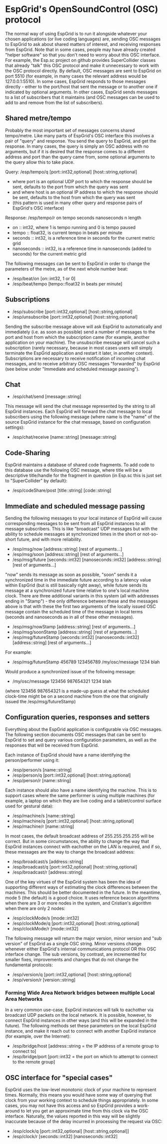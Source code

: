 # EspGrid's OpenSoundControl (OSC) protocol

The normal way of using EspGrid is to run it alongside whatever your chosen applications (or live coding languages) are, sending OSC messages to EspGrid to ask about shared matters of interest, and receiving responses from EspGrid. Note that in some cases, people may have already created "helper software" so that you don't need to worry about this OSC interface. For example, the Esp.sc project on github provides SuperCollider classes that already "talk" this OSC protocol and make it unnecessary to work with the OSC protocol directly. By default, OSC messages are sent to EspGrid on port 5510 (for example, in many cases the relevant address would be 127.0.0.1:5510). In some cases, EspGrid responds to those messages directly - either to the port/host that sent the message or to another one if indicated by optional arguments. In other cases, EspGrid sends messages to a list of subscribers that it maintains (and OSC messages can be used to add to and remove from the list of subscribers).

## Shared metre/tempo

Probably the most important set of messages concerns shared tempo/metre. Like many parts of EspGrid's OSC interface this involves a pair of "query" and response. You send the query to EspGrid, and get the response. In many cases, the query is simply an OSC address with no arguments, but if it is desired that the response comes to a different address and port than the query came from, some optional arguments to the query allow this to take place.

Query: /esp/tempo/q [port::int32,optional] [host::string,optional]

- where port is an optional UDP port to which the response should be sent, defaults to the port from which the query was sent
- and where host is an optional IP address to which the response should be sent, defaults to the host from which the query was sent
- (this pattern is used in many other query and response pairs of EspGrid's OSC interface)

Response: /esp/tempo/r on tempo seconds nanoseconds n length

- on :: int32, where 1 is tempo running and 0 is tempo paused
- tempo :: float32, is current tempo in beats per minute
- seconds :: int32, is a reference time in seconds for the current metric grid
- nanoseconds :: int32, is a reference time in nanoseconds (added to seconds) for the current metric grid

The following messages can be sent to EspGrid in order to change the parameters of the metre, as of the next whole number beat:

- /esp/beat/on [on::int32, 1 or 0]
- /esp/beat/tempo [tempo::float32 in beats per minute]

## Subscriptions

- /esp/subscribe [port::int32,optional] [host::string,optional]
- /esp/unsubscribe [port::int32,optional] [host::string,optional]

Sending the subscribe message above will ask EspGrid to automatically and immediately (i.e. as soon as possible) send a number of messages to the port and host from which the subscription came (for example, another application on your machine). The unsubscribe message will cancel such a subscription (rarely necessary, because in most cases users will simply terminate the EspGrid application and restart it later, in another context). Subscriptions are necessary to receive notification of incoming chat messages, and to receive arbitrary OSC messages "forwarded" by EspGrid (see below under "Immediate and scheduled message passing").

## Chat

- /esp/chat/send [message::string]

This message will send the chat message represented by the string to all EspGrid instances.  Each EspGrid will forward the chat message to local subscribers using the following message (where name is the "name" of the source EspGrid instance for the chat message, based on configuration settings):

- /esp/chat/receive [name::string] [message::string]

## Code-Sharing

EspGrid maintains a database of shared code fragments.  To add code to this database use the following OSC message, where title will be a descriptive title/handle for the fragment in question (in Esp.sc this is just set to "SuperCollider" by default):

- /esp/codeShare/post [title::string] [code::string]

## Immediate and scheduled message passing

Sending the following messages to your local instance of EspGrid will cause corresponding messages to be sent from all EspGrid instances to all message subscribers. This is like "broadcast" UDP messages but with the ability to schedule messages at synchronized times in the short or not-so-short future, and with more reliability.

- /esp/msg/now [address::string] [rest of arguments...]
- /esp/msg/soon [address::string] [rest of arguments...]
- /esp/msg/future [seconds::int32] [nanoseconds::int32] [address::string] [rest of arguments...]

"now" sends its message as soon as possible, "soon" sends it a synchronized time in the immediate future according to a latency value within EspGrid (but is still basically right away), while future sends its message at a synchronized future time relative to one's local machine clock. There are three additional variants in this system (all with addresses ending in "Stamp") - the only difference between these and the messages above is that with these the first two arguments of the locally issued OSC message contain the scheduled time of the message in local terms (seconds and nanoseconds as in all of these other messages).

- /esp/msg/nowStamp [address::string] [rest of arguments...]
- /esp/msg/soonStamp [address::string] [rest of arguments...]
- /esp/msg/futureStamp [seconds::int32] [nanoseconds::int32] [address::string] [rest of arguments...]

For example:

- /esp/msg/futureStamp 456789 123456789 /my/osc/message 1234 blah

Would produce a synchronized issue of the following message:

- /my/osc/message 123456 987654321 1234 blah

(where 123456 987654321 is a made-up guess at what the scheduled clock-time might be on a second machine from the one that originally issued the /esp/msg/futureStamp)

## Configuration queries, responses and setters

Everything about the EspGrid application is configurable via OSC messages. The following section documents OSC messages that can be sent to EspGrid to set and query various configuration parameters, as well as the responses that will be received from EspGrid.

Each instance of EspGrid should have a name identifying the person/performer using it:

- /esp/person/s [name::string]
- /esp/person/q [port::int32,optional] [host::string,optional]
- /esp/person/r [name::string]

Each instance should also have a name identifying the machine. This is to support cases where the same performer is using multiple machines (for example, a laptop on which they are live coding and a tablet/control surface used for gestural data):

- /esp/machine/s [name::string]
- /esp/machine/q [port::int32,optional] [host::string,optional]
- /esp/machine/r [name::string]

In most cases, the default broadcast address of 255.255.255.255 will be correct. But in some circumstances, the ability to change the way that EspGrid instances connect with eachother on the LAN is required, and if so, these messages are the way to change the broadcast address:

- /esp/broadcast/s [address::string]
- /esp/broadcast/q [port::int32,optional] [host::string,optional]
- /esp/broadcast/r [address::string]

One of the key virtues of the EspGrid system has been the idea of supporting different ways of estimating the clock differences between the machines. This should be better documented in the future. In the meantime, mode 5 (the default) is a good choice. It uses reference beacon algorithms when there are 3 or more nodes in the system, and Cristian's algorithm when there are only 2 nodes:

- /esp/clockMode/s [mode::int32]
- /esp/clockMode/q [port::int32,optional] [host::string,optional]
- /esp/clockMode/r [mode::int32]

The following message will return the major version, minor version and "sub version" of EspGrid as a single OSC string. Minor versions change whenever either EspGrid's internal communications protocol OR this OSC interface change. The sub versions, by contrast, are incremented for smaller fixes, improvements and changes that do not change the fundamental protocols:

- /esp/version/q [port::int32,optional] [host::string,optional]
- /esp/version/r [version::string]

### Forming Wide Area Network bridges between multiple Local Area Networks

In a very common use-case, EspGrid instances will talk to eachother via broadcast UDP packets on the local network. It is possible, however, to connect EspGrid instances in other ways (and this will be expanded in the future).  The following methods set these parameters on the local EspGrid instance, and make it reach out to connect with another EspGrid instance (for example, over the Internet):

- /esp/bridge/host [address::string = the IP address of a remote group to connect to]
- /esp/bridge/port [port::int32 = the port on which to attempt to connect to the remote group]

## OSC interface for "special cases"

EspGrid uses the low-level monotonic clock of your machine to represent times. Normally, this means you would have some way of querying that clock from your working context to schedule things appropriately. In some cases, you may not have this access and so EspGrid provides a work-around to let you get an approximate time from this clock via the OSC interface. Naturally, the values reported in this way will be slightly inaccurate because of the delay incurred in processing the request via OSC:

- /esp/clock/q [port::int32,optional] [host::string,optional]]
- /esp/clock/r [seconds::int32] [nanoseconds::int32]
